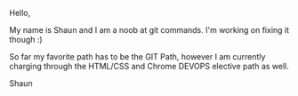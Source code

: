 Hello,

My name is Shaun and I am a noob at git commands. I'm working on fixing it though :)

So far my favorite path has to be the GIT Path, however I am currently charging through the HTML/CSS and Chrome DEVOPS elective path as well.

Shaun

